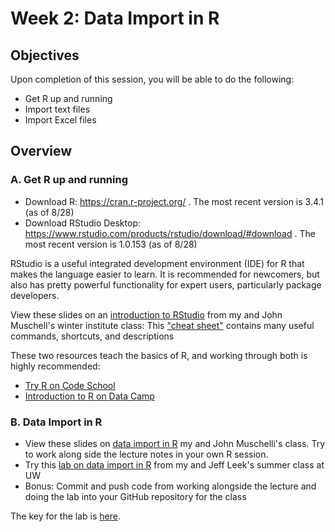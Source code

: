 # Week 2: Data Import in R

## Objectives

Upon completion of this session, you will be able to do the following:
- Get R up and running
- Import text files
- Import Excel files

## Overview

### A. Get R up and running

- Download R: https://cran.r-project.org/ . The most recent version is 3.4.1 (as of 8/28)
- Download RStudio Desktop: https://www.rstudio.com/products/rstudio/download/#download . The most recent version is 1.0.153 (as of 8/28)

RStudio is a useful integrated development environment (IDE) for R that makes the language easier to learn. It is recommended for newcomers, but also has pretty powerful functionality for expert users, particularly package developers. 

View these slides on an [introduction to RStudio](http://aejaffe.com/winterR_2017/RStudio/lecture/RStudio.html) from my and John Muschell's winter institute class: 
This ["cheat sheet"](https://www.rstudio.com/wp-content/uploads/2016/01/rstudio-IDE-cheatsheet.pdf) contains many useful commands, shortcuts, and descriptions

These two resources teach the basics of R, and working through both is highly recommended:

- [Try R on Code School](http://tryr.codeschool.com/) 
- [Introduction to R on Data Camp](https://campus.datacamp.com/courses/free-introduction-to-r)

### B. Data Import in R

- View these slides on [data import in R](http://aejaffe.com/winterR_2017/Data_IO/lecture/Data_IO.html) my and John Muschelli's class. Try to work along side the lecture notes in your own R session. 
- Try this [lab on data import in R](http://sisbid.github.io/Module1/labs/data-io-lab.Rmd) from my and Jeff Leek's summer class at UW
- Bonus: Commit and push code from working alongside the lecture and doing the lab into your GitHub repository for the class

The key for the lab is [here](http://sisbid.github.io/Module1/labs/data-io-lab-key.Rmd).